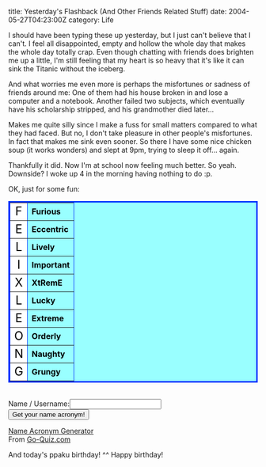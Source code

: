 title: Yesterday's Flashback (And Other Friends Related Stuff)
date: 2004-05-27T04:23:00Z
category: Life

I should have been typing these up yesterday, but I just can't believe that I can't. I feel all disappointed, empty and hollow the whole day that makes the whole day totally crap. Even though chatting with friends does brighten me up a little, I'm still feeling that my heart is so heavy that it's like it can sink the Titanic without the iceberg.

And what worries me even more is perhaps the misfortunes or sadness of friends around me: One of them had his house broken in and lose a computer and a notebook. Another failed two subjects, which eventually have his scholarship stripped, and his grandmother died later…

Makes me quite silly since I make a fuss for small matters compared to what they had faced. But no, I don't take pleasure in other people's misfortunes. In fact that makes me sink even sooner. So there I have some nice chicken soup (it works wonders) and slept at 9pm, trying to sleep it off… again.

Thankfully it did. Now I'm at school now feeling much better. So yeah. Downside? I woke up 4 in the morning having nothing to do :p.

OK, just for some fun:

<table bgcolor='#99ffff' border=3 bordercolor='#0033ff' cellspacing=0 cellpadding=3><tr><td align=center bgcolor=white><font size=+2 style='color: black;'>F</font></td><td valign=middle align=left><font style='color: black;'><b>Furious</b></font></td></tr><tr><td align=center bgcolor=white><font size=+2 style='color: black;'>E</font></td><td valign=middle align=left><font style='color: black;'><b>Eccentric</b></font></td></tr><tr><td align=center bgcolor=white><font size=+2 style='color: black;'>L</font></td><td valign=middle align=left><font style='color: black;'><b>Lively</b></font></td></tr><tr><td align=center bgcolor=white><font size=+2 style='color: black;'>I</font></td><td valign=middle align=left><font style='color: black;'><b>Important</b></font></td></tr><tr><td align=center bgcolor=white><font size=+2 style='color: black;'>X</font></td><td valign=middle align=left><font style='color: black;'><b>XtRemE</b></font></td></tr><tr><td align=center bgcolor=white><font size=+2 style='color: black;'>L</font></td><td valign=middle align=left><font style='color: black;'><b>Lucky</b></font></td></tr><tr><td align=center bgcolor=white><font size=+2 style='color: black;'>E</font></td><td valign=middle align=left><font style='color: black;'><b>Extreme</b></font></td></tr><tr><td align=center bgcolor=white><font size=+2 style='color: black;'>O</font></td><td valign=middle align=left><font style='color: black;'><b>Orderly</b></font></td></tr><tr><td align=center bgcolor=white><font size=+2 style='color: black;'>N</font></td><td valign=middle align=left><font style='color: black;'><b>Naughty</b></font></td></tr><tr><td align=center bgcolor=white><font size=+2 style='color: black;'>G</font></td><td valign=middle align=left><font style='color: black;'><b>Grungy</b></font></td></tr></table><br /><form method="POST" action="http://www.go-quiz.com/acronym/acronym.php">Name / Username:<input name="name"><br /><input type=submit value="Get your name acronym!"><br />

</form><a href="http://www.go-quiz.com/acronym/acronym.php">Name Acronym Generator</a><br />From <a href="http://www.go-quiz.com">Go-Quiz.com</a>

And today's ppaku birthday! ^^ Happy birthday!
